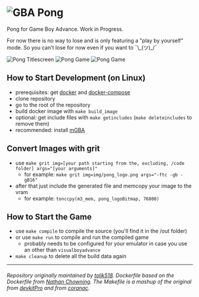 # ![GBA Pong](https://returnnull.de/images/pong_github.png) 


Pong for Game Boy Advance. Work in Progress.

For now there is no way to lose and is only featuring a "play by yourself" mode. So you can't lose for now even if you want to ¯\\\_(ツ)_/¯

![Pong Titlescreen](https://returnnull.de/images/pong-2.png) 
![Pong Game](https://returnnull.de/images/pong-1.png)
![Pong Game](https://returnnull.de/images/pong-3.png)

## How to Start Development (on Linux)
* prerequisites: get [docker](https://www.docker.com/get-started/) and [docker-compose](https://docs.docker.com/compose/install/)
* clone repository
* go to the root of the repository
* build docker image with `make build_image`
* optional: get include files with `make getincludes` (`make deleteincludes` to remove them)
* recommended: install [mGBA](https://mgba.io/downloads.html) 

## Convert Images with grit
* use `make grit img=[your path starting from the, excluding, /code folder] args="[your arguments]"`
    * for example: `make grit img=img/pong_logo.png args="-ftc -gb -gB16"`
* after that just include the generated file and memcopy your image to the vram
    * for example: `tonccpy(m3_mem, pong_logoBitmap, 76800)`

## How to Start the Game
* use `make compile` to compile the source (you'll find it in the /out folder)
* or use `make run` to compile and run the compiled game
    * probably needs to be configured for your emulator in case you use an other than `visualboyadvance`
* `make cleanup` to delete all the build data again


_____

###### Repository originally maintained by [tolik518](https://github.com/tolik518). Dockerfile based on the Dockerfile from [Nathan Chowning](https://github.com/nchowning/dockerfiles/tree/master/switchdev). The Makefile is a mashup of the original from [devkitPro](https://github.com/devkitPro/gba-examples) and from [coranac](https://www.coranac.com/tonc/text/toc.htm).